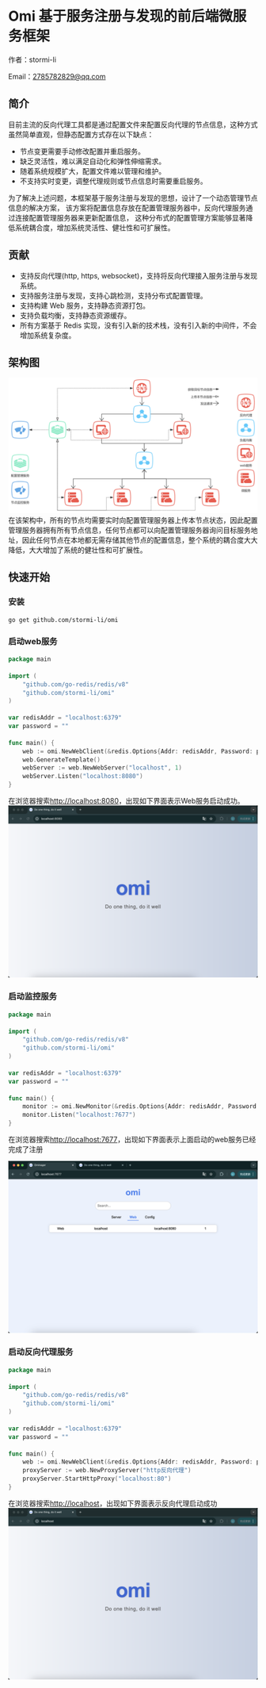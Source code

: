 # Omi 基于服务注册与发现的前后端微服务框架
作者：stormi-li 

Email：2785782829@qq.com
## 简介
目前主流的反向代理工具都是通过配置文件来配置反向代理的节点信息，这种方式虽然简单直观，但静态配置方式存在以下缺点：

* 节点变更需要手动修改配置并重启服务。
* 缺乏灵活性，难以满足自动化和弹性伸缩需求。
* 随着系统规模扩大，配置文件难以管理和维护。
* 不支持实时变更，调整代理规则或节点信息时需要重启服务。

为了解决上述问题，本框架基于服务注册与发现的思想，设计了一个动态管理节点信息的解决方案，
该方案将配置信息存放在配置管理服务器中，反向代理服务通过连接配置管理服务器来更新配置信息，
这种分布式的配置管理方案能够显著降低系统耦合度，增加系统灵活性、健壮性和可扩展性。
## 贡献
* 支持反向代理(http, https, websocket)，支持将反向代理接入服务注册与发现系统。
* 支持服务注册与发现，支持心跳检测，支持分布式配置管理。
* 支持构建 Web 服务，支持静态资源打包。
* 支持负载均衡，支持静态资源缓存。
* 所有方案基于 Redis 实现，没有引入新的技术栈，没有引入新的中间件，不会增加系统复杂度。
## 架构图
![55e0446d761ebad60f038427ab678b6f](picture/architecture.png)
在该架构中，所有的节点均需要实时向配置管理服务器上传本节点状态，因此配置管理服务器拥有所有节点信息，任何节点都可以向配置管理服务器询问目标服务地址，因此任何节点在本地都无需存储其他节点的配置信息，整个系统的耦合度大大降低，大大增加了系统的健壮性和可扩展性。
## 快速开始
### 安装
```shell 
go get github.com/stormi-li/omi
```
### 启动web服务
```go
package main

import (
	"github.com/go-redis/redis/v8"
	"github.com/stormi-li/omi"
)

var redisAddr = "localhost:6379"
var password = ""

func main() {
	web := omi.NewWebClient(&redis.Options{Addr: redisAddr, Password: password})
	web.GenerateTemplate()
	webServer := web.NewWebServer("localhost", 1)
	webServer.Listen("localhost:8080")
}
```
在浏览器搜索[http://localhost:8080](http://localhost:8080)，出现如下界面表示Web服务启动成功。
![6d920f60e3e59fa327fe11d413a374a9](picture/web1.png)
### 启动监控服务
```go
package main

import (
	"github.com/go-redis/redis/v8"
	"github.com/stormi-li/omi"
)

var redisAddr = "localhost:6379"
var password = ""

func main() {
	monitor := omi.NewMonitor(&redis.Options{Addr: redisAddr, Password: password})
	monitor.Listen("localhost:7677")
}
```
在浏览器搜索[http://localhost:7677](http://localhost:7677)，出现如下界面表示上面启动的web服务已经完成了注册
 
![abc9e2e0fcb837dcc09791fb63dcbc7c](picture/web2.png)

### 启动反向代理服务
```go
package main

import (
	"github.com/go-redis/redis/v8"
	"github.com/stormi-li/omi"
)

var redisAddr = "localhost:6379"
var password = ""

func main() {
	web := omi.NewWebClient(&redis.Options{Addr: redisAddr, Password: password})
	proxyServer := web.NewProxyServer("http反向代理")
	proxyServer.StartHttpProxy("localhost:80")
}
```
在浏览器搜索[http://localhost](http://localhost)，出现如下界面表示反向代理启动成功
![2917a27ba6321abf19a9bd123984be5e](picture/web3.png)
